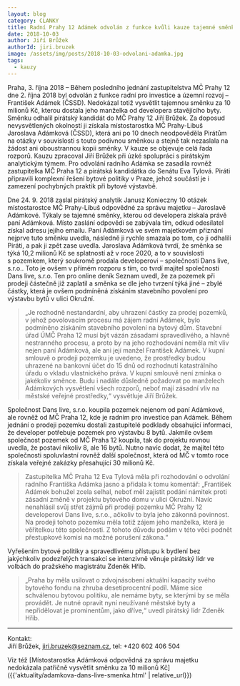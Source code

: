 ```yaml
---
layout: blog
category: CLANKY
title: Radní Prahy 12 Adámek odvolán z funkce kvůli kauze tajemné směnky za 10 milionů, kterou odhalili Piráti
date: 2018-10-03
author: Jiří Brůžek
authorId: jiri.bruzek
image: /assets/img/posts/2018-10-03-odvolani-adamka.jpg
tags:
  - kauzy
---
```


Praha, 3. října 2018 – Během posledního jednání zastupitelstva MČ Prahy&nbsp;12 dne 2.&nbsp;října 2018 byl odvolán z funkce radní pro investice a územní rozvoj – František Adámek (ČSSD). Nedokázal totiž vysvětlit tajemnou směnku za 10 milionů Kč, kterou dostala jeho manželka od developera stavějícího byty. Směnku odhalil pirátský kandidát do MČ Prahy&nbsp;12 Jiří Brůžek. Za doposud nevysvětlených okolností ji získala místostarostka MČ Prahy-Libuš Jaroslava Adámková (ČSSD), která ani po 10 dnech neodpověděla Pirátům na otázky v souvislosti s touto podivnou směnkou a stejně tak nezaslala na žádost ani oboustrannou kopii směnky. V kauze se objevuje celá řada rozporů. Kauzu zpracoval Jiří Brůžek při úzké spolupráci s pirátským analytickým týmem. Pro odvolání radního Adámka se zasadila rovněž zastupitelka MČ Praha 12 a pirátská kandidátka do Senátu Eva Tylová. Piráti připravili komplexní řešení bytové politiky v Praze, jehož součástí je i zamezení pochybných praktik při bytové výstavbě.

Dne 24.&nbsp;9.&nbsp;2018 zaslal pirátský analytik Janusz Konieczny 10 otázek místostarostce MČ Prahy-Libuš odpovědné za správu majetku – Jaroslavě Adámkové. Týkaly se tajemné směnky, kterou od developera získala právě paní Adámková. Místo zaslání odpovědi se zabývala tím, odkud odesílatel získal adresu jejího emailu. Paní Adámková ve svém majetkovém přiznání nejprve tuto směnku uvedla, následně ji rychle smazala po tom, co ji odhalili Piráti, a pak ji zpět zase uvedla. Jaroslava Adámková tvrdí, že směnka se týká 10,2 milionů Kč se splatností až v roce 2020, a to v souvislosti s pozemkem, který soukromě prodala developerovi – společnosti Dans live, s.r.o.. Toto je ovšem v přímém rozporu s tím, co tvrdí majitel společnosti Dans live, s.r.o. Ten pro online deník Seznam uvedl, že za pozemek při prodeji částečně již zaplatil a směnka se dle jeho tvrzení týká jiné – zbylé částky, která je ovšem podmíněná získáním stavebního povolení pro výstavbu bytů v ulici Okružní.

> „Je rozhodně nestandardní, aby uhrazení částky za prodej pozemků, v jehož povolovacím procesu má zájem radní Adámek, bylo podmíněno získáním stavebního povolení na bytový dům. Stavební úřad ÚMČ Praha&nbsp;12 musí být vázán zásadami spravedlivého, a hlavně nestranného procesu, a proto by na jeho rozhodování neměla mít vliv nejen paní Adámková, ale ani její manžel František Adámek. V kupní smlouvě o prodeji pozemku je uvedeno, že prostředky budou uhrazené na bankovní účet do 15 dnů od rozhodnutí katastrálního úřadu o vkladu vlastnického práva. V kupní smlouvě není zmínka o jakékoliv směnce. Budu i nadále důsledně požadovat po manželech Adámkových vysvětlení všech rozporů, neboť mají zásadní vliv na městské veřejné prostředky,“ vysvětluje Jiří Brůžek.

Společnost Dans live, s.r.o. koupila pozemek nejenom od paní Adámkové, ale rovněž od MČ Praha&nbsp;12, kde je radním pro investice pan Adámek. Během jednání o prodeji pozemku dostali zastupitelé podklady obsahující informaci, že developer potřebuje pozemek pro výstavbu 8 bytů. Jakmile ovšem společnost pozemek od MČ Praha&nbsp;12 koupila, tak do projektu rovnou uvedla, že postaví nikoliv 8, ale 16 bytů. Nutno navíc dodat, že majitel této společnosti spoluvlastní rovněž další společnost, která od MČ v tomto roce získala veřejné zakázky přesahující 30 milionů Kč.

> Zastupitelka MČ Praha&nbsp;12 Eva Tylová měla při rozhodování o odvolání radního Františka Adámka jasno a přidala k tomu komentář: „František Adámek bohužel zcela selhal, neboť měl zajistit podání námitek proti zásadní změně v projektu bytového domu v ulici Okružní. Navíc nenahlásil svůj střet zájmů při prodeji pozemku MČ Prahy&nbsp;12 developerovi Dans live, s.r.o., ačkoliv to byla jeho zákonná povinnost. Na prodeji tohoto pozemku měla totiž zájem jeho manželka, která je věřitelkou této společnosti. Z tohoto důvodu podám v této věci podnět přestupkové komisi na možné porušení zákona.“

Vyřešením bytové politiky a spravedlivému přístupu k bydlení bez jakýchkoliv podezřelých transakcí se intenzivně věnuje pirátský lídr ve volbách do pražského magistrátu Zdeněk Hřib.

> „Praha by měla usilovat o zdvojnásobení aktuální kapacity svého bytového fondu na zhruba desetiprocentní podíl. Máme sice schválenou bytovou politiku, ale nemáme byty, se kterými by se měla provádět. Je nutné opravit nyní neužívané městské byty a nepřidělovat je prominentům, jako dříve,“ uvedl pirátský lídr Zdeněk Hřib.

- - -

Kontakt:<br/>
Jiří Brůžek, jiri.bruzek@seznam.cz, tel: +420&nbsp;602&nbsp;406&nbsp;504

Viz též [Místostarostka Adámková odpovědná za správu majetku nedokázala patřičně vysvětlit směnku za 10 milionů Kč]({{'aktuality/adamkova-dans-live-smenka.html' | relative_url}})
